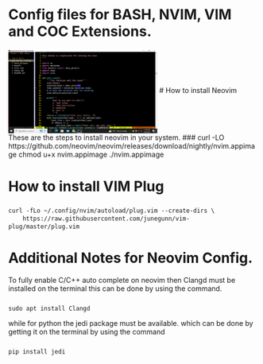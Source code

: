 # Config files for BASH, NVIM, VIM and COC Extensions.
<img align="center" width="300" padding="1" src="./nvim image.PNG">
# How to install Neovim
These are the steps to install neovim in your system.
###
    curl -LO https://github.com/neovim/neovim/releases/download/nightly/nvim.appimage
    chmod u+x nvim.appimage
    ./nvim.appimage

# How to install VIM Plug
###
    curl -fLo ~/.config/nvim/autoload/plug.vim --create-dirs \
        https://raw.githubusercontent.com/junegunn/vim-plug/master/plug.vim

# Additional Notes for Neovim Config.
To fully enable C/C++ auto complete on neovim then Clangd must be installed on the terminal
this can be done by using the command.
###
    sudo apt install Clangd

while for python the jedi package must be available. which can be done by getting it on the terminal
by using the command

###
    pip install jedi
